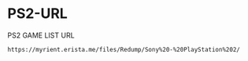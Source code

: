 # PS2-URL
PS2 GAME LIST URL

```
https://myrient.erista.me/files/Redump/Sony%20-%20PlayStation%202/
```
